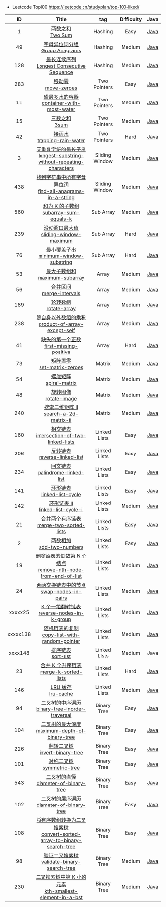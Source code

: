 - Leetcode Top100 https://leetcode.cn/studyplan/top-100-liked/
  
|    ID    |                                                                                                                         Title                                                                                                                          |      tag       | Difficulty |                                  Java                                  |
|:--------:|:------------------------------------------------------------------------------------------------------------------------------------------------------------------------------------------------------------------------------------------------------:|:--------------:|:----------:|:----------------------------------------------------------------------:|
|    1     |                                                              [两数之和](https://leetcode.cn/problems/two-sum/description/)<br/>[Two Sum](https://leetcode.com/problems/two-sum/description/)                                                               |    Hashing     |    Easy    |                    [Java](./Java/00001-two-sum.md)                     |
|    49    |                                                  [字母异位词分组](https://leetcode.cn/problems/group-anagrams/description/)<br/>[Group Anagrams](https://leetcode.com/problems/group-anagrams/description/)                                                   |    Hashing     |   Medium   |                 [Java](./Java/00049-group-anagrams.md)                 |
|   128    |                              [最长连续序列](https://leetcode.cn/problems/longest-consecutive-sequence/description/)<br/>[Longest Consecutive Sequence](https://leetcode.com/problems/longest-consecutive-sequence/description/)                              |    Hashing     |   Medium   |          [Java](./Java/00128-Longest-Consecutive-Sequence.md)          |
|   283    |                                                         [移动零](https://leetcode.cn/problems/move-zeroes/description/)<br/>[move-zeroes](https://leetcode.com/problems/move-zeroes/description/)                                                         |  Two Pointers  |    Easy    |                  [Java](./Java/00283-Move-Zeroes.md)                   |
|    11    |                                  [盛最多水的容器](https://leetcode.cn/problems/container-with-most-water/description/)<br/>[container-with-most-water](https://leetcode.com/problems/container-with-most-water/description/)                                  |  Two Pointers  |   Medium   |           [Java](./Java/00011-container-with-most-water.md)            |
|    15    |                                                                    [三数之和](https://leetcode.cn/problems/3sum/description)<br/>[3sum](https://leetcode.com/problems/3sum/description)                                                                    |  Two Pointers  |   Medium   |                      [Java](./Java/00015-3sum.md)                      |
|    42    |                                             [接雨水](https://leetcode.cn/problems/trapping-rain-water/description/)<br/>[trapping-rain-water](https://leetcode.com/problems/trapping-rain-water/description/)                                             |  Two Pointers  |    Hard    |              [Java](./Java/00042-trapping-rain-water.md)               |
|    3     | [无重复字符的最长子串](https://leetcode.cn/problems/longest-substring-without-repeating-characters/description/)<br/>[longest-substring-without-repeating-characters](https://leetcode.com/problems/longest-substring-without-repeating-characters/description/) | Sliding Window |   Medium   | [Java](./Java/00003-longest-substring-without-repeating-characters.md) |
|   438    |                         [找到字符串中所有字母异位词](https://leetcode.cn/problems/find-all-anagrams-in-a-string/description/)<br/>[find-all-anagrams-in-a-string](https://leetcode.com/problems/find-all-anagrams-in-a-string/description/)                         | Sliding Window |   Medium   |         [Java](./Java/00438-find-all-anagrams-in-a-string.md)          |
|   560    |                                       [和为 K 的子数组](https://leetcode.cn/problems/subarray-sum-equals-k/description/)<br/>[subarray-sum-equals-k](https://leetcode.com/problems/subarray-sum-equals-k/description/)                                       |   Sub Array    |   Medium   |             [Java](./Java/00560-subarray-sum-equals-k.md)              |
|   239    |                                      [滑动窗口最大值](https://leetcode.cn/problems/sliding-window-maximum/description/)<br/>[sliding-window-maximum](https://leetcode.com/problems/sliding-window-maximum/description/)                                       |   Sub Array    |    Hard    |             [Java](./Java/00239-sliding-window-maximum.md)             |
|    76    |                                    [最小覆盖子串](https://leetcode.cn/problems/minimum-window-substring/description/)<br/>[minimum-window-substring](https://leetcode.com/problems/minimum-window-substring/description/)                                    |   Sub Array    |    Hard    |            [Java](./Java/00076-minimum-window-substring.md)            |
|    53    |                                                [最大子数组和](https://leetcode.cn/problems/maximum-subarray/description/)<br/>[maximum-subarray](https://leetcode.com/problems/maximum-subarray/description/)                                                |     Array      |   Medium   |                [Java](./Java/00053-maximum-subarray.md)                |
|    56    |                                                  [合并区间](https://leetcode.cn/problems/merge-intervals/description/)<br/>[merge-intervals](https://leetcode.com/problems/merge-intervals/description/)                                                   |     Array      |   Medium   |                [Java](./Java/00056-merge-intervals.md)                 |
|   189    |                                                       [轮转数组](https://leetcode.cn/problems/rotate-array/description/)<br/>[rotate-array](https://leetcode.com/problems/rotate-array/description/)                                                       |     Array      |   Medium   |                  [Java](./Java/00189-rotate-array.md)                  |
|   238    |                            [除自身以外数组的乘积](https://leetcode.cn/problems/product-of-array-except-self/description/)<br/>[product-of-array-except-self](https://leetcode.com/problems/product-of-array-except-self/description/)                            |     Array      |   Medium   |          [Java](./Java/00238-product-of-array-except-self.md)          |
|    41    |                                      [缺失的第一个正数](https://leetcode.cn/problems/first-missing-positive/description/)<br/>[first-missing-positive](https://leetcode.com/problems/first-missing-positive/description/)                                      |     Array      |    Hard    |             [Java](./Java/00041-first-missing-positive.md)             |
|    73    |                                               [矩阵置零](https://leetcode.cn/problems/set-matrix-zeroes/description/)<br/>[set-matrix-zeroes](https://leetcode.com/problems/set-matrix-zeroes/description/)                                                |     Matrix     |   Medium   |               [Java](./Java/00073-set-matrix-zeroes.md)                |
|    54    |                                                     [螺旋矩阵](https://leetcode.cn/problems/spiral-matrix/description/)<br/>[spiral-matrix](https://leetcode.com/problems/spiral-matrix/description/)                                                      |     Matrix     |   Medium   |                 [Java](./Java/00054-spiral-matrix.md)                  |
|    48    |                                                       [旋转图像](https://leetcode.cn/problems/rotate-image/description/)<br/>[rotate-image](https://leetcode.com/problems/rotate-image/description/)                                                       |     Matrix     |   Medium   |                  [Java](./Java/00048-rotate-image.md)                  |
|   240    |                                       [搜索二维矩阵 II](https://leetcode.cn/problems/search-a-2d-matrix-ii/description/)<br/>[search-a-2d-matrix-ii](https://leetcode.com/problems/search-a-2d-matrix-ii/description/)                                       |     Matrix     |   Medium   |             [Java](./Java/00240-search-a-2d-matrix-ii.md)              |
|   160    |                         [相交链表](https://leetcode.cn/problems/intersection-of-two-linked-lists/description/)<br/>[intersection-of-two-linked-lists](https://leetcode.com/problems/intersection-of-two-linked-lists/description/)                         |  Linked Lists  |    Easy    |        [Java](./Java/00160-intersection-of-two-linked-lists.md)        |
|   206    |                                            [反转链表](https://leetcode.cn/problems/reverse-linked-list/description/)<br/>[reverse-linked-list](https://leetcode.com/problems/reverse-linked-list/description/)                                             |  Linked Lists  |    Easy    |              [Java](./Java/00206-reverse-linked-list.md)               |
|   234    |                                        [回文链表](https://leetcode.cn/problems/palindrome-linked-list/description/)<br/>[palindrome-linked-list](https://leetcode.com/problems/palindrome-linked-list/description/)                                        |  Linked Lists  |    Easy    |             [Java](./Java/00234-palindrome-linked-list.md)             |
|   141    |                                               [环形链表](https://leetcode.cn/problems/linked-list-cycle/description/)<br/>[linked-list-cycle](https://leetcode.com/problems/linked-list-cycle/description/)                                                |  Linked Lists  |    Easy    |               [Java](./Java/00141-linked-list-cycle.md)                |
|   142    |                                         [环形链表 II](https://leetcode.cn/problems/linked-list-cycle-ii/description/)<br/>[linked-list-cycle-ii](https://leetcode.com/problems/linked-list-cycle-ii/description/)                                          |  Linked Lists  |   Medium   |              [Java](./Java/00142-linked-list-cycle-ii.md)              |
|    21    |                                      [合并两个有序链表](https://leetcode.cn/problems/merge-two-sorted-lists/description/)<br/>[merge-two-sorted-lists](https://leetcode.com/problems/merge-two-sorted-lists/description/)                                      |  Linked Lists  |    Easy    |             [Java](./Java/00021-merge-two-sorted-lists.md)             |
|    2     |                                                  [两数相加](https://leetcode.cn/problems/add-two-numbers/description/)<br/>[add-two-numbers](https://leetcode.com/problems/add-two-numbers/description/)                                                   |  Linked Lists  |    Easy    |                [Java](./Java/00002-add-two-numbers.md)                 |
|    19    |                    [删除链表的倒数第 N 个结点](https://leetcode.cn/problems/remove-nth-node-from-end-of-list/description/)<br/>[remove-nth-node-from-end-of-list](https://leetcode.com/problems/remove-nth-node-from-end-of-list/description/)                    |  Linked Lists  |   Medium   |        [Java](./Java/00019-remove-nth-node-from-end-of-list.md)        |
|    24    |                                         [两两交换链表中的节点](https://leetcode.cn/problems/swap-nodes-in-pairs/description/)<br/>[swap-nodes-in-pairs](https://leetcode.com/problems/swap-nodes-in-pairs/description/)                                          |  Linked Lists  |   Medium   |              [Java](./Java/00024-swap-nodes-in-pairs.md)               |
| xxxxx25  |                                  [K 个一组翻转链表](https://leetcode.cn/problems/reverse-nodes-in-k-group/description/)<br/>[reverse-nodes-in-k-group](https://leetcode.com/problems/reverse-nodes-in-k-group/description/)                                   |  Linked Lists  |   Medium   |             [Java](./Java/00240-search-a-2d-matrix-ii.md)              |
| xxxxx138 |                            [随机链表的复制](https://leetcode.cn/problems/copy-list-with-random-pointer/description/)<br/>[copy-list-with-random-pointer](https://leetcode.com/problems/copy-list-with-random-pointer/description/)                            |  Linked Lists  |   Medium   |             [Java](./Java/00240-search-a-2d-matrix-ii.md)              |
| xxxx148  |                                                            [排序链表](https://leetcode.cn/problems/sort-list/description/)<br/>[sort-list](https://leetcode.cn/problems/sort-list/description/)                                                            |  Linked Lists  |   Medium   |             [Java](./Java/00240-search-a-2d-matrix-ii.md)              |
|    23    |                                        [合并 K 个升序链表](https://leetcode.cn/problems/merge-k-sorted-lists/description/)<br/>[merge-k-sorted-lists](https://leetcode.com/problems/merge-k-sorted-lists/description/)                                        |  Linked Lists  |    Hard    |              [Java](./Java/00023-merge-k-sorted-lists.md)              |
|   146    |                                                          [LRU 缓存](https://leetcode.cn/problems/lru-cache/description/)<br/>[lru-cache](https://leetcode.com/problems/lru-cache/description/)                                                           |  Linked Lists  |   Medium   |                   [Java](./Java/00146-lru-cache.md)                    |
|    94    |                           [二叉树的中序遍历](https://leetcode.cn/problems/binary-tree-inorder-traversal/description/)<br/>[binary-tree-inorder-traversal](https://leetcode.com/problems/binary-tree-inorder-traversal/description/)                            |  Binary Tree   |    Easy    |         [Java](./Java/00094-binary-tree-inorder-traversal.md)          |
|   104    |                             [二叉树的最大深度](https://leetcode.cn/problems/maximum-depth-of-binary-tree/description/)<br/>[maximum-depth-of-binary-tree](https://leetcode.com/problems/maximum-depth-of-binary-tree/description/)                             |  Binary Tree   |    Easy    |          [Java](./Java/00104-maximum-depth-of-binary-tree.md)          |
|   226    |                                              [翻转二叉树](https://leetcode.cn/problems/invert-binary-tree/description/)<br/>[invert-binary-tree](https://leetcode.cn/problems/invert-binary-tree/description/)                                              |  Binary Tree   |    Easy    |               [Java](./Java/00226-invert-binary-tree.md)               |
|   101    |                                                    [对称二叉树](https://leetcode.cn/problems/symmetric-tree/description/)<br/>[symmetric-tree](https://leetcode.cn/problems/symmetric-tree/description/)                                                    |  Binary Tree   |    Easy    |                 [Java](./Java/00101-symmetric-tree.md)                 |
|   543    |                                     [二叉树的直径](https://leetcode.cn/problems/diameter-of-binary-tree/description/)<br/>[diameter-of-binary-tree](https://leetcode.com/problems/diameter-of-binary-tree/description/)                                      |  Binary Tree   |    Easy    |            [Java](./Java/00543-diameter-of-binary-tree.md)             |
|   102    |                          [二叉树的层序遍历](https://leetcode.cn/problems/binary-tree-level-order-traversal/description/)<br/>[diameter-of-binary-tree](https://leetcode.com/problems/binary-tree-level-order-traversal/description/)                           |  Binary Tree   |    Easy    |       [Java](./Java/00102-binary-tree-level-order-traversal.md)        |
|   108    |      [将有序数组转换为二叉搜索树](https://leetcode.cn/problems/convert-sorted-array-to-binary-search-tree/description/)<br/>[convert-sorted-array-to-binary-search-tree](https://leetcode.cn/problems/convert-sorted-array-to-binary-search-tree/description/)      |  Binary Tree   |    Easy    |   [Java](./Java/00108-convert-sorted-array-to-binary-search-tree.md)   |
|    98    |                               [验证二叉搜索树](https://leetcode.cn/problems/validate-binary-search-tree/description/)<br/>[validate-binary-search-tree](https://leetcode.cn/problems/validate-binary-search-tree/description/)                                |  Binary Tree   |   Medium   |          [Java](./Java/00098-validate-binary-search-tree.md)           |
|   230    |                         [二叉搜索树中第 K 小的元素](https://leetcode.cn/problems/kth-smallest-element-in-a-bst/description/)<br/>[kth-smallest-element-in-a-bst](https://leetcode.cn/problems/kth-smallest-element-in-a-bst/description/)                         |  Binary Tree   |   Medium   |         [Java](./Java/00230-kth-smallest-element-in-a-bst.md)          |
